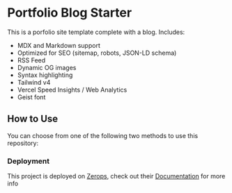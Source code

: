 # Portfolio Blog Starter

This is a porfolio site template complete with a blog. Includes:

- MDX and Markdown support
- Optimized for SEO (sitemap, robots, JSON-LD schema)
- RSS Feed
- Dynamic OG images
- Syntax highlighting
- Tailwind v4
- Vercel Speed Insights / Web Analytics
- Geist font

## How to Use

You can choose from one of the following two methods to use this repository:

### Deployment

This project is deployed on [Zerops](https://zerops.io), check out their [Documentation](https://docs.zerops.io) for more info
